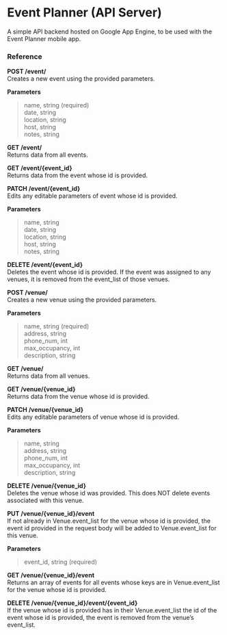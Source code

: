 # Event Planner (API Server)
A simple API backend hosted on Google App Engine, to be used with the Event Planner mobile app.

### Reference
**POST /event/**
<br>Creates a new event using the provided parameters.

**Parameters**
> name, string (required)
> <br>date, string
> <br>location, string
> <br>host, string
> <br>notes, string

**GET /event/**
<br>Returns data from all events.
 
**GET /event/{event_id}**
<br>Returns data from the event whose id is provided.
 
**PATCH /event/{event_id}**
<br>Edits any editable parameters of event whose id is provided.

**Parameters**
> name, string
> <br>date, string
> <br>location, string
> <br>host, string
> <br>notes, string

**DELETE /event/{event_id}**
<br>Deletes the event whose id is provided. If the event was assigned to any venues, it is removed from the event_list of those venues.
 
**POST /venue/**
<br>Creates a new venue using the provided parameters.

**Parameters**
> name, string (required)
> <br>address, string
> <br>phone_num, int
> <br>max_occupancy, int
> <br>description, string

**GET /venue/**
<br>Returns data from all venues.
 
**GET /venue/{venue_id}**
<br>Returns data from the venue whose id is provided.
 
**PATCH /venue/{venue_id}**
<br>Edits any editable parameters of venue whose id is provided.

**Parameters**
> name, string
> <br>address, string
> <br>phone_num, int
> <br>max_occupancy, int
> <br>description, string

**DELETE /venue/{venue_id}**
<br>Deletes the venue whose id was provided. This does NOT delete events associated with this venue.
 
**PUT /venue/{venue_id}/event**
<br>If not already in Venue.event_list for the venue whose id is provided, the event id provided in the request body will be added to Venue.event_list for this venue.

**Parameters**
> event_id, string (required)

**GET /venue/{venue_id}/event**
<br>Returns an array of events for all events whose keys are in Venue.event_list for the venue whose id is provided.
 
**DELETE /venue/{venue_id}/event/{event_id}**
<br>If the venue whose id is provided has in their Venue.event_list the id of the event whose id is provided, the event is removed from the venue’s event_list.
